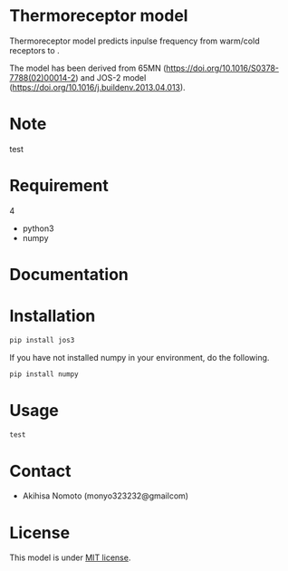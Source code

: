 # Thermoreceptor model

Thermoreceptor model predicts inpulse frequency from warm/cold receptors to .

The model has been derived from 65MN (https://doi.org/10.1016/S0378-7788(02)00014-2) and JOS-2 model (https://doi.org/10.1016/j.buildenv.2013.04.013).


# Note

test

# Requirement
4
* python3
* numpy

# Documentation

# Installation

```bash
pip install jos3
```

If you have not installed numpy in your environment, do the following.

```bash
pip install numpy
```

# Usage

```python
test
```

# Contact

* Akihisa Nomoto (monyo323232@gmailcom)

# License

This model is under [MIT license](https://en.wikipedia.org/wiki/MIT_License).
